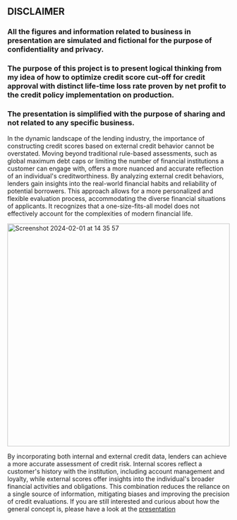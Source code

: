 ## DISCLAIMER
### All the figures and information related to business in presentation are simulated and fictional for the purpose of confidentiality and privacy. 
### The purpose of this project is to present logical thinking from my idea of how to optimize credit score cut-off for credit approval with distinct life-time loss rate proven by net profit to the credit policy implementation on production.
### The presentation is simplified with the purpose of sharing and not related to any specific business.  



In the dynamic landscape of the lending industry, the importance of constructing credit scores based on external credit behavior cannot be overstated. Moving beyond traditional rule-based assessments, such as global maximum debt caps or limiting the number of financial institutions a customer can engage with, offers a more nuanced and accurate reflection of an individual's creditworthiness. By analyzing external credit behaviors, lenders gain insights into the real-world financial habits and reliability of potential borrowers. This approach allows for a more personalized and flexible evaluation process, accommodating the diverse financial situations of applicants. It recognizes that a one-size-fits-all model does not effectively account for the complexities of modern financial life.

<img width="504" alt="Screenshot 2024-02-01 at 14 35 57" src="https://github.com/trungle14/composite_credit_score_policy_strategy/assets/143222481/f102115b-eab0-44a5-b1eb-67ee84c63c35">

By incorporating both internal and external credit data, lenders can achieve a more accurate assessment of credit risk. Internal scores reflect a customer's history with the institution, including account management and loyalty, while external scores offer insights into the individual's broader financial activities and obligations. This combination reduces the reliance on a single source of information, mitigating biases and improving the precision of credit evaluations.
If you are still interested and curious about how the general concept is, please have a look at the [presentation](https://github.com/trungle14/composite_credit_score_policy_strategy/blob/main/Composite%20credit%20score%20-%20Credit%20risk%20strategy%20enhancement.pdf)


